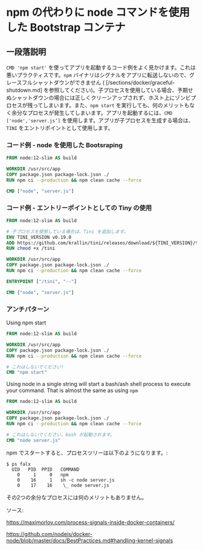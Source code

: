 # npm の代わりに node コマンドを使用した Bootstrap コンテナ

## 一段落説明

`CMD 'npm start'` を使ってアプリを起動するコード例をよく見かけます。これは悪いプラクティスです。`npm` バイナリはシグナルをアプリに転送しないので、グレースフルシャットダウンができません ( [/sections/docker/graceful-shutdown.md] を参照してください)。子プロセスを使用している場合、予期せぬシャットダウンの場合には正しくクリーンアップされず、ホスト上にゾンビプロセスが残ってしまいます。また、`npm start` を実行しても、何のメリットもなく余分なプロセスが発生してしまいます。アプリを起動するには、`CMD ['node','server.js’]` を使用します。アプリが子プロセスを生成する場合は、`TINI` をエントリポイントとして使用します。

### コード例 - node を使用した Bootsraping

```dockerfile
FROM node:12-slim AS build

WORKDIR /usr/src/app
COPY package.json package-lock.json ./
RUN npm ci --production && npm clean cache --force

CMD ["node", "server.js"]
```


### コード例 - エントリーポイントとしての Tiny の使用

```dockerfile
FROM node:12-slim AS build

# 子プロセスを使用している場合は、Tini を追加します。
ENV TINI_VERSION v0.19.0
ADD https://github.com/krallin/tini/releases/download/${TINI_VERSION}/tini /tini
RUN chmod +x /tini

WORKDIR /usr/src/app
COPY package.json package-lock.json ./
RUN npm ci --production && npm clean cache --force

ENTRYPOINT ["/tini", "--"]

CMD ["node", "server.js"]
```

### アンチパターン

Using npm start
```dockerfile
FROM node:12-slim AS build

WORKDIR /usr/src/app
COPY package.json package-lock.json ./
RUN npm ci --production && npm clean cache --force

# これはしないでください!
CMD "npm start"
```

Using node in a single string will start a bash/ash shell process to execute your command. That is almost the same as using `npm`

```dockerfile
FROM node:12-slim AS build

WORKDIR /usr/src/app
COPY package.json package-lock.json ./
RUN npm ci --production && npm clean cache --force

# これはしないでください、bash が起動されます。
CMD "node server.js"
```

npm でスタートすると、プロセスツリーは以下のようになります。:
```console
$ ps falx
  UID   PID  PPID   COMMAND
    0     1     0   npm
    0    16     1   sh -c node server.js
    0    17    16    \_ node server.js
```
その2つの余分なプロセスには何のメリットもありません。

ソース:


https://maximorlov.com/process-signals-inside-docker-containers/


https://github.com/nodejs/docker-node/blob/master/docs/BestPractices.md#handling-kernel-signals
